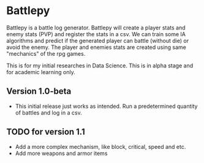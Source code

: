 # Battlepy
Battlepy is a battle log generator.  Battlepy will create a player stats and enemy stats (PVP) and register the 
stats in a csv. We can train some IA algorithms and predict if the generated player can battle (without die) or avoid
the enemy. The player and enemies stats are created using same "mechanics" of the rpg games. 

This is for my initial researches in Data Science. This is in alpha stage and for academic learning only.

## Version 1.0-beta
- This initial release just works as intended. Run a predetermined quantity of battles and log in a csv.

## TODO for version 1.1
- Add a more complex mechanism, like block, critical, speed and etc.
- Add more weapons and armor items

